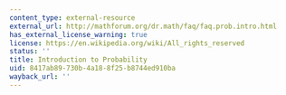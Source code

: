 ```yaml
---
content_type: external-resource
external_url: http://mathforum.org/dr.math/faq/faq.prob.intro.html
has_external_license_warning: true
license: https://en.wikipedia.org/wiki/All_rights_reserved
status: ''
title: Introduction to Probability
uid: 8417ab89-730b-4a18-8f25-b8744ed910ba
wayback_url: ''
---
```

